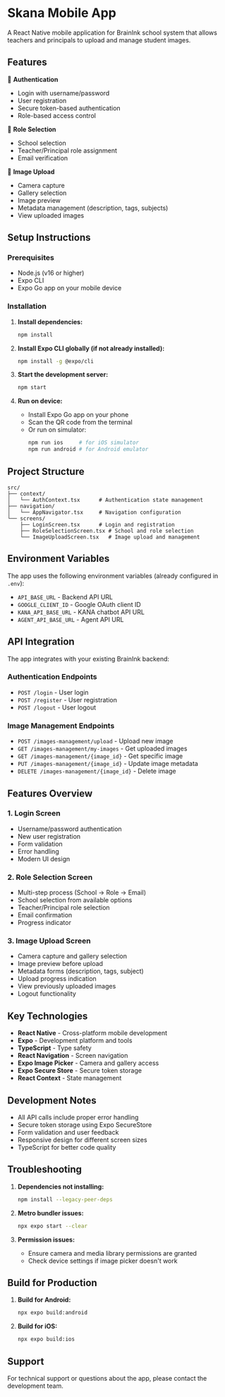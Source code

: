 # Skana Mobile App

A React Native mobile application for BrainInk school system that allows teachers and principals to upload and manage student images.

## Features

🔐 **Authentication**
- Login with username/password
- User registration
- Secure token-based authentication
- Role-based access control

👥 **Role Selection**
- School selection
- Teacher/Principal role assignment
- Email verification

📸 **Image Upload**
- Camera capture
- Gallery selection
- Image preview
- Metadata management (description, tags, subjects)
- View uploaded images

## Setup Instructions

### Prerequisites
- Node.js (v16 or higher)
- Expo CLI
- Expo Go app on your mobile device

### Installation

1. **Install dependencies:**
   ```bash
   npm install
   ```

2. **Install Expo CLI globally (if not already installed):**
   ```bash
   npm install -g @expo/cli
   ```

3. **Start the development server:**
   ```bash
   npm start
   ```

4. **Run on device:**
   - Install Expo Go app on your phone
   - Scan the QR code from the terminal
   - Or run on simulator:
     ```bash
     npm run ios     # for iOS simulator
     npm run android # for Android emulator
     ```

## Project Structure

```
src/
├── context/
│   └── AuthContext.tsx      # Authentication state management
├── navigation/
│   └── AppNavigator.tsx     # Navigation configuration
└── screens/
    ├── LoginScreen.tsx      # Login and registration
    ├── RoleSelectionScreen.tsx # School and role selection
    └── ImageUploadScreen.tsx   # Image upload and management
```

## Environment Variables

The app uses the following environment variables (already configured in `.env`):

- `API_BASE_URL` - Backend API URL
- `GOOGLE_CLIENT_ID` - Google OAuth client ID
- `KANA_API_BASE_URL` - KANA chatbot API URL
- `AGENT_API_BASE_URL` - Agent API URL

## API Integration

The app integrates with your existing BrainInk backend:

### Authentication Endpoints
- `POST /login` - User login
- `POST /register` - User registration
- `POST /logout` - User logout

### Image Management Endpoints
- `POST /images-management/upload` - Upload new image
- `GET /images-management/my-images` - Get uploaded images
- `GET /images-management/{image_id}` - Get specific image
- `PUT /images-management/{image_id}` - Update image metadata
- `DELETE /images-management/{image_id}` - Delete image

## Features Overview

### 1. Login Screen
- Username/password authentication
- New user registration
- Form validation
- Error handling
- Modern UI design

### 2. Role Selection Screen
- Multi-step process (School → Role → Email)
- School selection from available options
- Teacher/Principal role selection
- Email confirmation
- Progress indicator

### 3. Image Upload Screen
- Camera capture and gallery selection
- Image preview before upload
- Metadata forms (description, tags, subject)
- Upload progress indication
- View previously uploaded images
- Logout functionality

## Key Technologies

- **React Native** - Cross-platform mobile development
- **Expo** - Development platform and tools
- **TypeScript** - Type safety
- **React Navigation** - Screen navigation
- **Expo Image Picker** - Camera and gallery access
- **Expo Secure Store** - Secure token storage
- **React Context** - State management

## Development Notes

- All API calls include proper error handling
- Secure token storage using Expo SecureStore
- Form validation and user feedback
- Responsive design for different screen sizes
- TypeScript for better code quality

## Troubleshooting

1. **Dependencies not installing:**
   ```bash
   npm install --legacy-peer-deps
   ```

2. **Metro bundler issues:**
   ```bash
   npx expo start --clear
   ```

3. **Permission issues:**
   - Ensure camera and media library permissions are granted
   - Check device settings if image picker doesn't work

## Build for Production

1. **Build for Android:**
   ```bash
   npx expo build:android
   ```

2. **Build for iOS:**
   ```bash
   npx expo build:ios
   ```

## Support

For technical support or questions about the app, please contact the development team.
